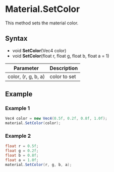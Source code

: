 # Material.SetColor

This method sets the material color.

## Syntax

- void **SetColor**(Vec4 color)
- void **SetColor**(float r, float g, float b, float a = 1)

| Parameter | Description |
|---|---|
| color, (r, g, b, a) | color to set |

## Example

### Example 1

```csharp
Vec4 color = new Vec4(0.5f, 0.2f, 0.8f, 1.0f);
material.SetColor(color);
```

### Example 2

```csharp
float r = 0.5f;
float g = 0.2f;
float b = 0.8f;
float a = 1.0f;
material.SetColor(r, g, b, a);
```